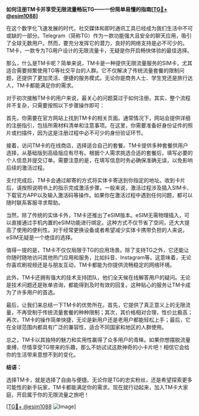 **如何注册TM卡并享受无限流量畅玩TG——一份简单易懂的指南[[TG💪+ @esim1088](https://t.me/s/esim1088)]**

在这个数字化飞速发展的时代，社交媒体和即时通讯工具已经成为我们生活中不可或缺的一部分。Telegram（简称TG）作为一款功能强大且安全的聊天应用，吸引了全球无数用户。然而，要充分发挥它的潜力，良好的网络支持是必不可少的。TM卡，一款专为TG用户设计的无限流量卡，无疑是你开启畅快体验的最佳选择。

那么，什么是TM卡呢？简单来说，TM卡是一种提供无限流量服务的SIM卡，尤其适合需要频繁使用TG等社交平台的人群。它不仅解决了传统流量套餐的限制问题，还提供了更加灵活、便捷的服务模式。无论你是商务人士、学生党还是旅行达人，TM卡都能满足你的需求。

对于初次接触TM卡的用户来说，最关心的问题莫过于如何注册。其实，整个流程并不复杂，只需要按照以下步骤操作即可：

首先，你需要在官方网站上找到TM卡的相关页面。通常情况下，网站会提供详细的注册指引，包括所需材料清单和注意事项。在这里，你需要准备好身份证件的照片或扫描件，因为这是注册过程中必不可少的身份验证环节。

接着，访问TM卡的在线商店，选择适合自己的套餐。TM卡提供多种套餐供用户选择，从基础版到高级版应有尽有。根据个人需求挑选合适的套餐后，填写必要的个人信息并提交订单。需要注意的是，在填写信息时务必确保准确无误，以免影响后续的激活过程。

支付完成后，TM卡会通过邮寄的方式将实体卡寄送到你指定的地址。收到卡片后，请按照说明书上的指示完成激活步骤。一般来说，激活过程涉及插入SIM卡、下载官方APP以及输入激活码等操作。如果你在激活过程中遇到任何问题，都可以随时联系客服寻求帮助。

当然，除了传统的实体卡外，TM卡还推出了eSIM版本。eSIM无需物理插入，可以直接通过手机内置的eSIM功能进行绑定。这种方式不仅节省了空间，还大大提高了使用的便利性。对于经常更换设备或者希望减少实体卡携带负担的人来说，eSIM无疑是一个绝佳的选择。

值得一提的是，TM卡不仅仅局限于TG的应用场景。除了支持TG之外，它还能让你随时随地访问其他热门应用和服务，比如抖音、Instagram等。这意味着，无论你喜欢刷视频还是与朋友互动，TM卡都能为你提供流畅稳定的网络环境。

此外，TM卡还拥有强大的技术支持团队，他们全天候在线解答用户的疑问。无论是技术问题还是账单咨询，都能得到及时有效的回复。这种贴心的服务让TM卡成为了许多用户的首选。

最后，让我们来总结一下TM卡的优势所在。首先，它提供了真正意义上的无限流量，不再受制于传统流量套餐的种种限制；其次，其价格相对合理，性价比极高；再次，TM卡的操作简单快捷，无论是新用户还是老用户都能轻松上手；最后，它在全球范围内都具有广泛的兼容性，适合不同国家和地区的人群使用。

总之，TM卡以其独特的魅力和实用性赢得了众多用户的青睐。如果你想摆脱流量束缚，尽情享受TG带来的乐趣，那么不妨试试这款神奇的小卡片吧！相信它会给你的生活带来意想不到的变化。

**结语：**

选择TM卡，就是选择了自由与便捷。无论你是TG的忠实粉丝，还是希望探索更多可能性的新手玩家，TM卡都能满足你的需求。现在就行动起来，加入TM卡大家庭，开启属于你的无限流量之旅吧！

[[TG💪+ @esim1088](https://t.me/s/esim1088) ![Image](https://i.postimg.cc/4NQfJmqS/Snipaste-2025-05-13-00-14-12.png)]